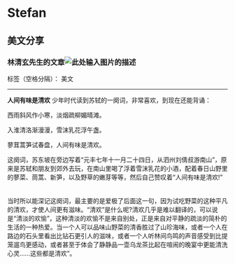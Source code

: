 # Stefan
## 美文分享
### 林清玄先生的文章![此处输入图片的描述][1]

标签（空格分隔）： 美文

---

**人间有味是清欢**
少年时代读到苏轼的一阕词，非常喜欢，到现在还能背诵：

西雨斜风作小寒，淡烟疏柳媚晴滩。

入淮清洛渐漫漫，雪沫乳花浮午盏。 

蓼茸蒿笋试春盘，人间有味是清欢。 　　

   这阕词，苏东坡在旁边写着“元丰七年十一月二十四日，从泗州刘倩叔游南山”，原来是苏轼和朋友到郊外去玩，在南山里喝了浮着雪沫乳花的小酒，配着春日山野里的蓼菜、茼蒿、新笋，以及野草的嫩芽等等，然后自己赞叹着“人间有味是清欢!” 　
   
   当时所以能深记这阕词，最主要的是爱极了后面这一句，因为试吃野菜的这种平凡的清欢，才使人间更有滋味。“清欢”是什么呢?清欢几乎是难以翻译的，可以说是“清淡的欢愉”，这种清淡的欢愉不是来自别处，正是来自对平静的疏淡的简朴的生活的一种热爱。当一个人可以品味山野菜的清香胜过了山珍海味，或者一个人在路边的石头里看出比钻石更引人的滋味，或者一个人听林间鸟鸣的声音感受到比提笼遛鸟更感动，或者甚至于体会了静静品一壶乌龙茶比起在喧闹的晚宴中更能清洗心灵……这些都是清欢”。
   
   
   [1]: https://timgsa.baidu.com/timg?image&quality=80&size=b9999_10000&sec=1523352671636&di=19ad4d129fa163fc6caf751ffe604501&imgtype=0&src=http://imgsrc.baidu.com/image/c0%253Dpixel_huitu%252C0%252C0%252C294%252C40/sign=2b44a235b30e7bec37d70ba14656dc54/5fdf8db1cb1349541b665e5e5d4e9258d1094a8b.jpg
